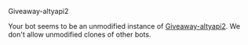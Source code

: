 Giveaway-altyapi2

Your bot seems to be an unmodified instance of [Giveaway-altyapi2](https://github.com/bot-clones/altyapi2). We don't allow unmodified clones of other bots.
